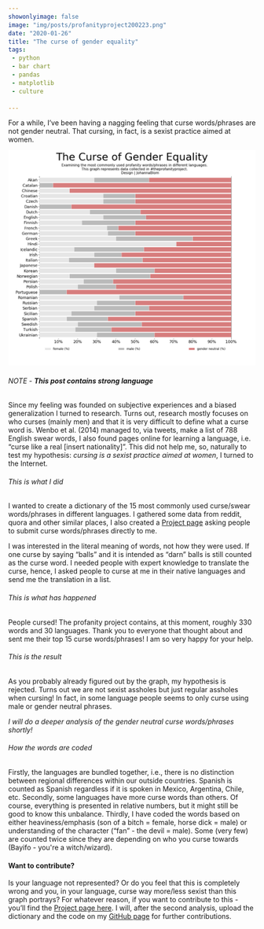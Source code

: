 ```yaml
---
showonlyimage: false
image: "img/posts/profanityproject200223.png"
date: "2020-01-26"
title: "The curse of gender equality"
tags:
 - python
 - bar chart
 - pandas
 - matplotlib
 - culture

---
```

For a while, I’ve been having a nagging feeling that curse words/phrases are not gender neutral. That cursing, in fact, is a sexist practice aimed at women.

<!--more-->

![ftwd][1]

###### NOTE - **This post contains strong language**


Since my feeling was founded on subjective experiences and a biased generalization I turned to research. Turns out, research mostly focuses on who curses (mainly men) and that it is very difficult to define what a curse word is. Wenbo et al. (2014) managed to, via tweets, make a list of 788 English swear words, I also found pages online for learning a language, i.e. “curse like a real [insert nationality]”. This did not help me, so, naturally to test my hypothesis: *cursing is a sexist practice aimed at women*, I turned to the Internet.

###### This is what I did
I wanted to create a dictionary of the 15 most commonly used curse/swear words/phrases in different languages. I gathered some data from reddit, quora and other similar places, I also created a [Project page](https://idsintehittapa.github.io/profanity_project/) asking people to submit curse words/phrases directly to me. 

I was interested in the literal meaning of words, not how they were used. If one curse by saying “balls” and it is intended as “darn” balls is still counted as the curse word. I needed people with expert knowledge to translate the curse, hence, I asked people to curse at me in their native languages and send me the translation in a list. 

###### This is what has happened
People cursed! The profanity project contains, at this moment, roughly 330 words and 30 languages. Thank you to everyone that thought about and sent me their top 15 curse words/phrases! I am so very happy for your help. 

###### This is the result
As you probably already figured out by the graph, my hypothesis is rejected. Turns out we are not sexist assholes but just regular assholes when cursing! In fact, in some language people seems to only curse using male or gender neutral phrases. 

*I will do a deeper analysis of the gender neutral curse words/phrases shortly!*

###### How the words are coded
Firstly, the languages are bundled together, i.e., there is no distinction between regional differences within our outside countries. Spanish is counted as Spanish regardless if it is spoken in Mexico, Argentina, Chile, etc. Secondly, some languages have more curse words than others. Of course, everything is presented in relative numbers, but it might still be good to know this unbalance. Thirdly, I have coded the words based on either heaviness/emphasis (son of a bitch = female, horse dick = male) or understanding of the character (“fan” - the devil = male). Some (very few) are counted twice since they are depending on who you curse towards (Bayifo - you're a witch/wizard).

#### Want to contribute?
Is your language not represented? Or do you feel that this is completely wrong and you, in your language, curse way more/less sexist than this graph portrays? For whatever reason, if you want to contribute to this - you’ll find the [Project page here](https://idsintehittapa.github.io/profanity_project/). I will, after the second analysis, upload the dictionary and the code on my [GitHub page](https://github.com/idsintehittapa/data-i-guess) for further contributions. 



[1]: /img/posts/profanityproject200223.png